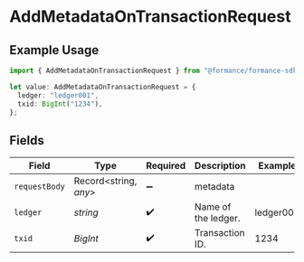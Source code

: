 # AddMetadataOnTransactionRequest

## Example Usage

```typescript
import { AddMetadataOnTransactionRequest } from "@formance/formance-sdk/sdk/models/operations";

let value: AddMetadataOnTransactionRequest = {
  ledger: "ledger001",
  txid: BigInt("1234"),
};
```

## Fields

| Field                 | Type                  | Required              | Description           | Example               |
| --------------------- | --------------------- | --------------------- | --------------------- | --------------------- |
| `requestBody`         | Record<string, *any*> | :heavy_minus_sign:    | metadata              |                       |
| `ledger`              | *string*              | :heavy_check_mark:    | Name of the ledger.   | ledger001             |
| `txid`                | *BigInt*              | :heavy_check_mark:    | Transaction ID.       | 1234                  |